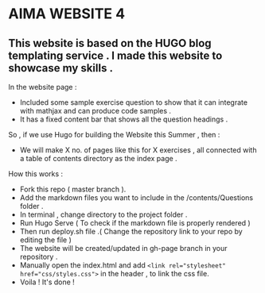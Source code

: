 # AIMA WEBSITE 4

## This website is based on the HUGO blog templating service . I made this website to showcase my skills .

In the website page :
- Included some sample exercise question to show that it can integrate with mathjax and can produce code samples .
- It has a fixed content bar that shows all the question headings .

So , if we use Hugo for building the Website this Summer , then :
- We will make X no. of pages like this for X exercises , all connected with a table of contents directory as the index page .

How this works :
- Fork this repo ( master branch ).
- Add the markdown files you want to include in the /contents/Questions folder .
- In terminal , change directory to the project folder .
- Run Hugo Serve ( To check if the markdown file is properly rendered )
- Then run deploy.sh file .( Change the repository link to your repo by editing the file )
- The website will be created/updated in gh-page branch in your repository .
- Manually open the index.html and add ```<link rel="stylesheet" href="css/styles.css">``` in the header , to link the css file.
- Voila ! It's done !
